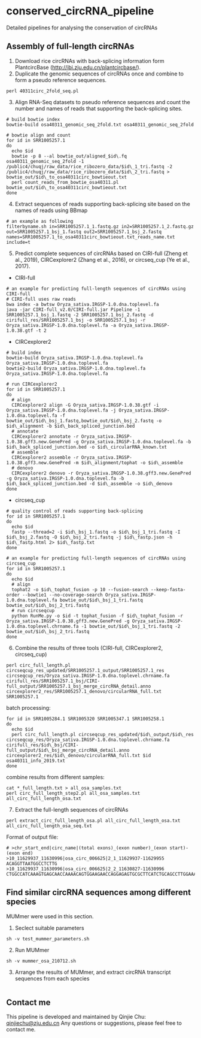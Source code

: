 # conserved_circRNA_pipeline
Detailed pipelines for analysing the conservation of circRNAs

## Assembly of full-length circRNAs
1. Download rice circRNAs with back-splicing information form PlantcircBase (http://ibi.zju.edu.cn/plantcircbase/).
2. Duplicate the genomic sequences of circRNAs once and combine to form a pseudo reference sequences.
```
perl 40311circ_2fold_seq.pl
```
3. Align RNA-Seq datasets to pseudo reference sequences and count the number and names of reads that supporting the back-splicing sites.
```
# build bowtie index
bowtie-build osa40311_genomic_seq_2fold.txt osa40311_genomic_seq_2fold

# bowtie align and count
for id in SRR1005257.1
do
  echo $id
  bowtie -p 8 --al bowtie_out/aligned_$id\.fq osa40311_genomic_seq_2fold -1 /public4/chuqj/raw_data/rice_ribozero_data/$id\_1_tri.fastq -2 /public4/chuqj/raw_data/rice_ribozero_data/$id\_2_tri.fastq > bowtie_out/$id\_to_osa40311circ_bowtieout.txt
  perl count_reads_from_bowtie_osa40311.pl bowtie_out/$id\_to_osa40311circ_bowtieout.txt
done
```
4. Extract sequences of reads supporting back-splicing site based on the names of reads using BBmap
```
# an example as following
filterbyname.sh in=SRR1005257.1_1.fastq.gz in2=SRR1005257.1_2.fastq.gz out=SRR1005257.1_bsj_1.fastq out2=SRR1005257.1_bsj_2.fastq names=SRR1005257.1_to_osa40311circ_bowtieout.txt_reads_name.txt include=t
```
5. Predict complete sequences of circRNAs based on CIRI-full (Zheng et al., 2019), CIRCexplorer2 (Zhang et al., 2016), or circseq_cup (Ye et al., 2017).
* CIRI-full
```
# an example for predicting full-length sequences of circRNAs using CIRI-full
# CIRI-full uses raw reads
bwa index -a bwtsw Oryza_sativa.IRGSP-1.0.dna.toplevel.fa
java -jar CIRI-full_v2.0/CIRI-full.jar Pipeline -1 SRR1005257.1_bsj_1.fastq -2 SRR1005257.1_bsj_2.fastq -d cirifull_res/SRR1005257.1_bsj -o SRR1005257.1_bsj -r Oryza_sativa.IRGSP-1.0.dna.toplevel.fa -a Oryza_sativa.IRGSP-1.0.38.gtf -t 2
```

* CIRCexplorer2
```
# build index
bowtie-build Oryza_sativa.IRGSP-1.0.dna.toplevel.fa Oryza_sativa.IRGSP-1.0.dna.toplevel.fa
bowtie2-build Oryza_sativa.IRGSP-1.0.dna.toplevel.fa Oryza_sativa.IRGSP-1.0.dna.toplevel.fa

# run CIRCexplorer2
for id in SRR1005257.1
do
  # align
  CIRCexplorer2 align -G Oryza_sativa.IRGSP-1.0.38.gtf -i Oryza_sativa.IRGSP-1.0.dna.toplevel.fa -j Oryza_sativa.IRGSP-1.0.dna.toplevel.fa -f bowtie_out/$id\_bsj_1.fastq,bowtie_out/$id\_bsj_2.fastq -o $id\_alignment -b $id\_back_spliced_junction.bed
  # annotate
  CIRCexplorer2 annotate -r Oryza_sativa.IRGSP-1.0.38.gff3.new.GenePred -g Oryza_sativa.IRGSP-1.0.dna.toplevel.fa -b $id\_back_spliced_junction.bed -o $id\_circularRNA_known.txt
  # assemble
  CIRCexplorer2 assemble -r Oryza_sativa.IRGSP-1.0.38.gff3.new.GenePred -m $id\_alignment/tophat -o $id\_assemble
  # denovo
  CIRCexplorer2 denovo -r Oryza_sativa.IRGSP-1.0.38.gff3.new.GenePred -g Oryza_sativa.IRGSP-1.0.dna.toplevel.fa -b $id\_back_spliced_junction.bed -d $id\_assemble -o $id\_denovo
done
```

* circseq_cup
```
# quality control of reads supporting back-splicing
for id in SRR1005257.1
do 
  echo $id
  fastp --thread=2 -i $id\_bsj_1.fastq -o $id\_bsj_1_tri.fastq -I $id\_bsj_2.fastq -O $id\_bsj_2_tri.fastq -j $id\_fastp.json -h $id\_fastp.html 2> $id\_fastp.txt
done

# an example for predicting full-length sequences of circRNAs using circseq_cup
for id in SRR1005257.1
do 
  echo $id
  # align
  tophat2 -o $id\_tophat_fusion -p 10 --fusion-search --keep-fasta-order --bowtie1 --no-coverage-search Oryza_sativa.IRGSP-1.0.dna.toplevel.fa bowtie_out/$id\_bsj_1_tri.fastq bowtie_out/$id\_bsj_2_tri.fastq
  # run circseqcup
  python RunMe.py -o $id -t tophat_fusion -f $id\_tophat_fusion -r Oryza_sativa.IRGSP-1.0.38.gff3.new.GenePred -g Oryza_sativa.IRGSP-1.0.dna.toplevel.chrname.fa -1 bowtie_out/$id\_bsj_1_tri.fastq -2 bowtie_out/$id\_bsj_2_tri.fastq
done
```

6. Combine the results of three tools (CIRI-full, CIRCexplorer2, circseq_cup)
```
perl circ_full_length.pl circseqcup_res_updated/SRR1005257.1_output/SRR1005257.1_res circseqcup_res/Oryza_sativa.IRGSP-1.0.dna.toplevel.chrname.fa cirifull_res/SRR1005257.1_bsj/CIRI-full_output/SRR1005257.1_bsj_merge_circRNA_detail.anno circexplorer2_res/SRR1005257.1_denovo/circularRNA_full.txt SRR1005257.1
```

batch processing:
```
for id in SRR1005284.1 SRR1005320 SRR1005347.1 SRR1005258.1
do 
  echo $id
  perl circ_full_length.pl circseqcup_res_updated/$id\_output/$id\_res circseqcup_res/Oryza_sativa.IRGSP-1.0.dna.toplevel.chrname.fa cirifull_res/$id\_bsj/CIRI-full_output/$id\_bsj_merge_circRNA_detail.anno circexplorer2_res/$id\_denovo/circularRNA_full.txt $id osa40311_info_2019.txt
done
```

combine results from different samples:
```
cat *_full_length.txt > all_osa_samples.txt
perl circ_full_length_step2.pl all_osa_samples.txt all_circ_full_length_osa.txt
```

7. Extract the full-length sequences of circRNAs
```
perl extract_circ_full_length_osa.pl all_circ_full_length_osa.txt all_circ_full_length_osa_seq.txt
```

Format of output file:
```
# >chr_start_end|circ_name|(total exons)_(exon number)_(exon start)-(exon end)
>10_11629937_11630996|osa_circ_006625|2_1_11629937-11629955
ACAGGTTAATGGCCTCTTG
>10_11629937_11630996|osa_circ_006625|2_2_11630827-11630996
CTGGCCATCAAAGTGAGCAACCAAAACAGTGGAAGAACCAGGAGAGTGCGCTTCATCTGCAGCCTTGGAAAGAACTTGTTCGGGTTTAATATCTGCAGCGCCTTGATTCTCCATAATGAACTTTTTACAACCATCCATTAGCTCCCTTGCATAAAGCCCTGCATTGATAC
```

## Find similar circRNA sequences among different species
MUMmer were used in this section.

1. Seclect suitable parameters
```
sh -v test_mummer_parameters.sh
```

2. Run MUMmer
```
sh -v mummer_osa_210712.sh
```

3. Arrange the results of MUMmer, and extract circRNA transcript sequences from each species
```
```

## Contact me
This pipeline is developed and maintained by Qinjie Chu: qinjiechu@zju.edu.cn
Any questions or suggestions, please feel free to contact me.
